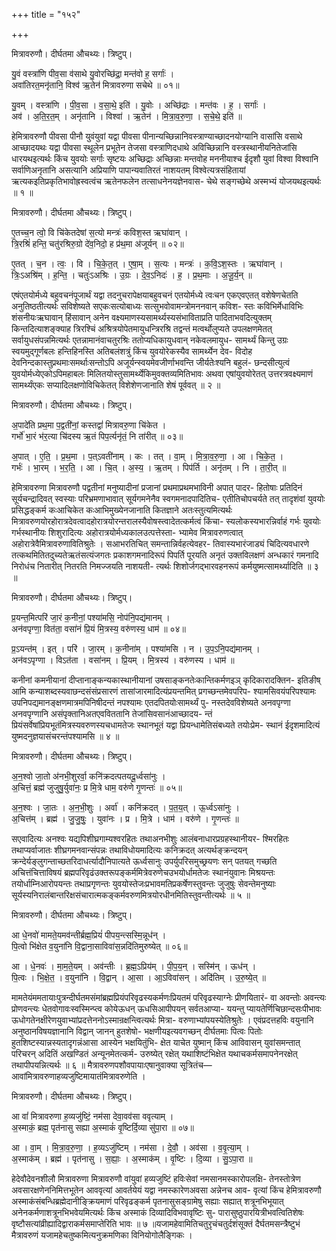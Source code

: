 +++
title = "१५२"

+++


मित्रावरुणौ। दीर्घतमा औचथ्यः। त्रिष्टुप्।

यु॒वं वस्त्रा॑णि पीव॒सा व॑साथे यु॒वोरच्छि॑द्रा॒ मन्त॑वो ह॒ सर्गाः॑ ।  
अवा॑तिरत॒मनृ॑तानि॒ विश्व॑ ऋ॒तेन॑ मित्रावरुणा सचेथे ॥ ०१॥

यु॒वम् । वस्त्रा॑णि । पी॒व॒सा । व॒सा॒थे॒ इति॑ । यु॒वोः । अच्छि॑द्राः । मन्त॑वः । ह॒ । सर्गाः॑ ।  
अव॑ । अ॒ति॒र॒त॒म् । अनृ॑तानि । विश्वा॑ । ऋ॒तेन॑ । मि॒त्रा॒व॒रु॒णा॒ । स॒चे॒थे॒ इति॑ ॥

हेमित्रावरुणौ पीवसा पीनौ युवंयुवां यद्वा पीवसा पीनान्यच्छिन्नानिवस्त्राण्याच्छादनयोग्यानि वासांसि वसाथे आच्छादयथः यद्वा पीवसा स्थूलेन प्रभूतेन तेजसा वस्त्राणिदधाथे अविच्छिन्नानि वस्त्रस्थानीयनितेजांसि धारयथइत्यर्थः किंच युवयोः सर्गाः सृष्टयः अच्छिद्राः अच्छिन्नाः मन्तवोह मननीयाश्च ईदृशौ युवां विश्वा विश्वानि सर्वाणिअनृतानि असत्यानि अप्रियाणि पापान्यवातिरतं नाशयतम् विश्वेत्यत्रसंहितायां ऋत्यकइतिप्रकृतिभावोह्रस्वत्वंच ऋतेनफलेन तत्साधनेनयज्ञेनवास- चेथे सङ्गच्छेथे अस्मभ्यं योजयथइत्यर्थः ॥ १ ॥

मित्रावरुणौ। दीर्घतमा औचथ्यः। त्रिष्टुप्।

ए॒तच्च॒न त्वो॒ वि चि॑केतदेषां स॒त्यो मन्त्रः॑ कविश॒स्त ऋघा॑वान् ।  
त्रि॒रश्रिं॑ हन्ति॒ चतु॑रश्रिरु॒ग्रो दे॑व॒निदो॒ ह प्र॑थ॒मा अ॑जूर्यन् ॥ ०२॥

ए॒तत् । च॒न । त्वः॒ । वि । चि॒के॒त॒त् । ए॒षा॒म् । स॒त्यः । मन्त्रः॑ । क॒वि॒ऽश॒स्तः । ऋघा॑वान् ।  
त्रिः॒ऽअश्रि॑म् । ह॒न्ति॒ । चतुः॑ऽअश्रिः । उ॒ग्रः । दे॒व॒ऽनिदः॑ । ह॒ । प्र॒थ॒माः । अ॒जू॒र्य॒न् ॥

एषंएतयोर्मध्ये बहुवचनंपूजार्थं यद्वा तदनुचरापेक्षयाबहुवचनं एतयोर्मध्ये त्वःचन एकएवएतत् वशेषेणचेतति अनुतिष्ठतीत्यर्थः सविशेष्यते सएकःसत्योबाध्यः सत्सुभवोवामन्त्रोमननवान् कविश- स्तः कविभिर्मेधाविभिः शंसनीयःऋघावान् हिंसावान् अनेन वक्ष्यमाणस्यसामर्थ्यस्यसंभाविताप्रति पादिताभवदित्युक्तम् किन्तदित्याशङ्क्याह त्रिरश्चिं अश्रित्रयोपेतमायुधन्त्रिरश्रि तद्वन्तं मत्वर्थोलुप्यते उपलक्षणमेतत् सर्वायुधसंपन्नमित्यर्थः एतन्नामानंवाचतुरश्रिः ततोप्यधिकायुधवान् नकेवलमायुध- सामर्थ्यं किन्तु उग्रः स्वयमुद्गूर्णबलः हन्तिहिनस्ति अतिबलंशत्रुं किंच युवयोरेकस्यैव सामर्थ्येन देव- विदोह देवनिन्दकास्तुप्रथमाःसमर्थाःसन्तोऽपि अजूर्यन्स्वयमेवजीर्णाभवन्ति जीर्यतेःश्यनि बहुलं- छन्दसीत्युत्वं युवयोर्मध्येएकोऽपिमहाबलः मिलितयोस्तुसामर्थ्येकिमुवक्तव्यमितिभावः अथवा एषांयुवयोरेतत् उत्तरत्रवक्ष्यमाणं सामर्थ्यंएकः सप्यादिलक्षणोविचिकेतत् विशेशेणजानाति शेषं पूर्ववत् ॥ २ ॥

मित्रावरुणौ। दीर्घतमा औचथ्यः। त्रिष्टुप्।

अ॒पादे॑ति प्रथ॒मा प॒द्वती॑नां॒ कस्तद्वां॑ मित्रावरु॒णा चि॑केत ।  
गर्भो॑ भा॒रं भ॑र॒त्या चि॑दस्य ऋ॒तं पिप॒र्त्यनृ॑तं॒ नि ता॑रीत् ॥ ०३॥

अ॒पात् । ए॒ति॒ । प्र॒थ॒मा । प॒त्ऽवती॑नाम् । कः । तत् । वा॒म् । मि॒त्रा॒व॒रु॒णा॒ । आ । चि॒के॒त॒ ।  
गर्भः॑ । भा॒रम् । भ॒र॒ति॒ । आ । चि॒त् । अ॒स्य॒ । ऋ॒तम् । पिप॑र्ति । अनृ॑तम् । नि । ता॒री॒त् ॥

हेमित्रावरुणा मित्रावरुणौ पद्वतीनां मनुष्यादीनां प्रजानां प्रथमाप्रथमभाविनी अपात् पादर- हितोषाः प्रतिदिनं सूर्यचन्द्रादिवत् स्वस्याः परिभ्रमणाभावात् सूर्यगमनेनैव स्वगमनादपादितिच- एतीतिचोपचर्यते तत् तादृशंवां युवयोः प्रसिद्धङ्कर्म कःआचिकेत कःआभिमुख्येनजानाति कितज्ञाने अतःस्तुत्यमित्यर्थः मित्रावरुणयोरहोरात्रदेवत्वादहोरात्रयोरन्तरालस्यैवोषस्त्वादेतत्कर्मत्वं किंचा- स्यलोकस्यभारन्निर्वाहं गर्भः युवयोः गर्भस्थानीयः शिशुरादित्यः अहोरात्रयोर्मध्यकालउत्पत्तेस्ता- भ्यामेव मित्रावरुणत्वात् अहोरात्रेवैमित्रावरुणावितिश्रुतेः । सआभरतिचित् समन्तान्निर्वहत्येवहर- तिवास्यभारंजाड्यं चिदित्यवधारणे तत्कथमितितदुच्यतेऋतंसत्यंजगतः प्रकाशगमनादिरूपं पिपर्ति पूरयति अनृतं उक्तविलक्षणं अन्धकारं गमनादि निरोधंच नितारीत् नितरति निमज्जयति नाशयती- त्यर्थः शिशोर्जगद्भारवहनरूपं कर्मयुष्मत्सामर्थ्यादिति ॥ ३ ॥

मित्रावरुणौ। दीर्घतमा औचथ्यः। त्रिष्टुप्।

प्र॒यन्त॒मित्परि॑ जा॒रं क॒नीनां॒ पश्या॑मसि॒ नोप॑नि॒पद्य॑मानम् ।  
अन॑वपृग्णा॒ वित॑ता॒ वसा॑नं प्रि॒यं मि॒त्रस्य॒ वरु॑णस्य॒ धाम॑ ॥ ०४॥

प्र॒ऽयन्त॑म् । इत् । परि॑ । जा॒रम् । क॒नीना॑म् । पश्या॑मसि । न । उ॒प॒ऽनि॒पद्य॑मानम् ।  
अन॑वऽपृग्णा । विऽत॑ता । वसा॑नम् । प्रि॒यम् । मि॒त्रस्य॑ । वरु॑णस्य । धाम॑ ॥

कनीनां कमनीयानां दीप्तानाङ्कन्यकास्थानीयानां उषसाङ्कनतेःकान्तिकर्मणइञ् कृदिकारादक्तिन- इतिङीष् आमि कन्याशब्दस्यवाछन्दसंसंप्रसारणं तासांजारमादित्यंप्रयन्तमित् प्रगच्छन्तमेवपरिप- श्यामसिवयंपरिपश्यामः उपनिपद्यमानङ्क्षणमात्रमपिनिषीदन्तं नपश्यामः एतदपितयोःसामर्थ्यं पु- नस्तदेवविशेष्यते अनवपृग्णा अनवपृग्णानि असंपृक्तानिअतएवविततानि तेजांसिवसानंआच्छादय- न्तं प्रियंसर्वेषांप्रियभूतंमित्रस्यवरुणस्यचधामतेजः स्थानभूतं यद्वा प्रियन्धामेतिसंबध्यते तयोःप्रेम- स्थानं ईदृशमादित्यं युष्मदनुज्ञयासंचरन्तंपश्यामसि ॥ ४ ॥

मित्रावरुणौ। दीर्घतमा औचथ्यः। त्रिष्टुप्।

अ॒न॒श्वो जा॒तो अ॑नभी॒शुरर्वा॒ कनि॑क्रदत्पतयदू॒र्ध्वसा॑नुः ।  
अ॒चित्तं॒ ब्रह्म॑ जुजुषु॒र्युवा॑नः॒ प्र मि॒त्रे धाम॒ वरु॑णे गृ॒णन्तः॑ ॥ ०५॥

अ॒न॒श्वः । जा॒तः । अ॒न॒भी॒शुः । अर्वा॑ । कनि॑क्रदत् । प॒त॒य॒त् । ऊ॒र्ध्वऽसा॑नुः ।  
अ॒चित्त॑म् । ब्रह्म॑ । जु॒जु॒षुः॒ । युवा॑नः । प्र । मि॒त्रे । धाम॑ । वरु॑णे । गृ॒णन्तः॑ ॥

सएवादित्यः अनश्वः यद्यपिशीघ्रगाम्यश्वरहितः तथाअनभीशुः आलंबनाधारप्रग्रहस्थानीयर- श्मिरहितः तथाप्यर्वाजातः शीघ्रगमनवान्संपन्नः तथाविधोयमादित्यः कनिक्रदत् अत्यर्थङ्क्रन्दयन् क्रन्देर्यङ्लुगन्ताच्छतरिदाधर्त्यादौनिपात्यते ऊर्ध्वसानुः उपर्युपरिसमुच्छ्रयणः सन् पतयत् गच्छति अचित्तंचित्ताविषयं ब्रह्मपरिवृढंउक्तरूपङ्कर्ममित्रेवरुणेचउभयोर्धामतेजः स्थानंयुवानः मिश्रयन्तः तयोर्धाम्निआरोपयन्तः तथाप्रगृणन्तः युवयोस्तेजःप्रभावमतिप्रकर्षेणस्तुवन्तः जुजुषुः सेवन्तेमनुष्याः सूर्यस्यनिरालंबान्तरिक्षसंचारात्मकङ्कर्मवरुणमित्रयोरधीनमितिस्तुवन्तीत्यर्थः ॥ ५ ॥

मित्रावरुणौ। दीर्घतमा औचथ्यः। त्रिष्टुप्।

आ धे॒नवो॑ मामते॒यमव॑न्तीर्ब्रह्म॒प्रियं॑ पीपय॒न्त्सस्मि॒न्नूध॑न् ।  
पि॒त्वो भि॑क्षेत व॒युना॑नि वि॒द्वाना॒साविवा॑स॒न्नदि॑तिमुरुष्येत् ॥ ०६॥

आ । धे॒नवः॑ । मा॒म॒ते॒यम् । अव॑न्तीः । ब्र॒ह्म॒ऽप्रिय॑म् । पी॒प॒य॒न् । सस्मि॑न् । ऊध॑न् ।  
पि॒त्वः । भि॒क्षे॒त॒ । व॒युना॑नि । वि॒द्वान् । आ॒सा । आ॒ऽविवा॑सन् । अदि॑तिम् । उ॒रु॒ष्ये॒त् ॥

मामतेयंममतायाःपुत्रन्दीर्घतमसंमांब्रह्मप्रियंपरिवृढस्यकर्मणःप्रियतमं परिवृढस्याग्नेः प्रीणयितारं- वा अवन्तोः अवन्त्यः प्रोणवन्त्यः धेतवोगावःस्वस्मिन्प्त्व कोयेऊधन् ऊधसिआपीपयन् सर्वतआप्या- ययन्तु प्यायतेर्णिचिछान्दसःपीभावः ऊधोगतेनक्षीरेणयुवाभ्यांप्रदत्तेननोऽस्मान्रक्षन्त्वित्यर्थः मित्रा- वरुणाभ्यांपयस्येतिश्रुतेः । एवंप्रदत्तहविः वयुनानि अनुष्ठानविषयज्ञानानि विद्वान् जानन् हुतशेषो- भक्षणीयइत्यवगच्छन् दीर्घतमाः पित्वः पितोः हुतशिष्टस्यान्नस्यतादृगन्नंआसा आस्येन भक्षयितुंभि- क्षेत याचेत युष्मान् किंच आविवासन् युवांसमन्तात् परिचरन् अदितिं अखण्डितं अन्यूनमेतत्कर्म- उरुष्येत् रक्षेत् यथाशिष्टंभिक्षेत यथाचकर्मसमापनेनरक्षेत् तथापीपयन्नित्यर्थः ॥ ६ ॥ मैत्रावरुणपशौवपायाःएषानुवाक्या सूत्रितंच—आवांमित्रावरुणाहव्यजुष्टिमायातंमित्रावरुणेति ।

मित्रावरुणौ। दीर्घतमा औचथ्यः। त्रिष्टुप्।

आ वां॑ मित्रावरुणा ह॒व्यजु॑ष्टिं॒ नम॑सा देवा॒वव॑सा ववृत्याम् ।  
अ॒स्माकं॒ ब्रह्म॒ पृत॑नासु सह्या अ॒स्माकं॑ वृ॒ष्टिर्दि॒व्या सु॑पा॒रा ॥ ०७॥

आ । वा॒म् । मि॒त्रा॒व॒रु॒णा॒ । ह॒व्यऽजु॑ष्टिम् । नम॑सा । दे॒वौ॒ । अव॑सा । व॒वृ॒त्या॒म् ।  
अ॒स्माक॑म् । ब्रह्म॑ । पृत॑नासु । स॒ह्याः॒ । अ॒स्माक॑म् । वृ॒ष्टिः । दि॒व्या । सु॒ऽपा॒रा ॥

हेदेवौदेवनशीलौ मित्रावरुणा मित्रावरुणौ वांयुवां हव्यजुष्टिं हविःसेवां नमसानमस्कारोपलक्षि- तेनस्तोत्रेण अवसारक्षणेननिमित्तभूतेन आववृत्यां आवर्तयेयं यद्वा नमस्कारेणअवसा अन्नेनच आव- वृत्यां किंच हेमित्रावरुणौ अस्माकंसंबन्धिब्रह्मेदानीङ्क्रियमाणं परिवृढङ्कर्म पृतनासुसङ्ग्रामेषु सह्याः सह्यात् शत्रूनभिभूयात् अनेनकर्मणाशत्रूनभिभवेयमित्यर्थः किंच अस्माकं दिव्यादिविभवावृष्टिः सु- पारासुष्ठुपारयित्रीभवत्वितिशेषः वृष्टौसत्यांव्रीह्यादिद्वाराकर्मसमाप्तेरिति भावः ॥ ७ ॥यजामहेवामितिचतुरृचंचतुर्दशंसूक्तं दैर्घतमसन्त्रैष्टुभं मैत्रावरुणं यजामहेचतुष्कमित्यनुक्रमणिका विनियोगोलैङ्गिकः ।